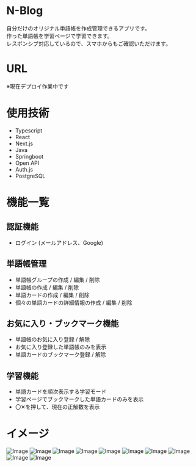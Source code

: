 # N-Blog
自分だけのオリジナル単語帳を作成管理できるアプリです。<br>
作った単語帳を学習ページで学習できます。<br>
レスポンシブ対応しているので、スマホからもご確認いただけます。

# URL
※現在デプロイ作業中です

# 使用技術
- Typescript
- React
- Next.js
- Java
- Springboot
- Open API
- Auth.js
- PostgreSQL

# 機能一覧
## 認証機能  
- ログイン (メールアドレス、Google)

## 単語帳管理  
- 単語帳グループの作成 / 編集 / 削除  
- 単語帳の作成 / 編集 / 削除  
- 単語カードの作成 / 編集 / 削除  
- 個々の単語カードの詳細情報の作成 / 編集 / 削除  

## お気に入り・ブックマーク機能  
- 単語帳のお気に入り登録 / 解除  
- お気に入り登録した単語帳のみを表示
- 単語カードのブックマーク登録 / 解除  

## 学習機能  
- 単語カードを順次表示する学習モード  
- 学習ページでブックマークした単語カードのみを表示 
- 〇✕を押して、現在の正解数を表示

# イメージ
![Image](https://github.com/user-attachments/assets/2e5b1b26-06a1-49fc-828d-ef052285e376)
![Image](https://github.com/user-attachments/assets/6445bbcb-f25a-4088-a4b6-5fd7f169efb6)
![Image](https://github.com/user-attachments/assets/900b3985-5f9d-4a53-a03b-150a2fc84597)
![Image](https://github.com/user-attachments/assets/17ef2faa-c022-4ad8-bdf3-5b86b6dfb51e)
![Image](https://github.com/user-attachments/assets/9c5dc3ac-aa50-47cd-b571-0d2ef88f05f8)
![Image](https://github.com/user-attachments/assets/f474afd3-c00e-47bb-a96e-ba5cc284259a)
![Image](https://github.com/user-attachments/assets/74eb6b45-d94c-4c00-994b-23a8397bb4de)
![Image](https://github.com/user-attachments/assets/1c6dff98-4e97-480c-bb3e-afe8af48719f)
![Image](https://github.com/user-attachments/assets/50ba4f11-ec8c-42d0-8d73-ea3e470a0b3a)
![Image](https://github.com/user-attachments/assets/fba457e5-77db-477b-8d7b-d9a4c1fdd0d1)



